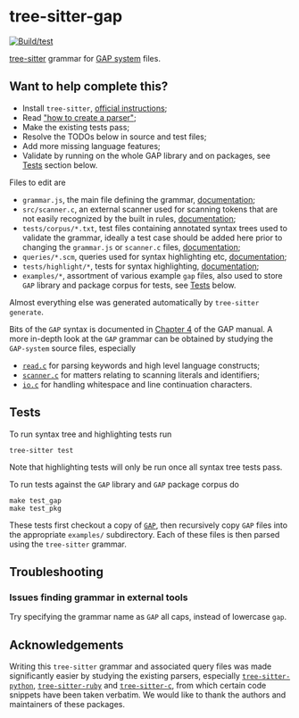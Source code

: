 tree-sitter-gap
===============

[![Build/test](https://github.com/reiniscirpons/tree-sitter-gap/actions/workflows/ci.yml/badge.svg)](https://github.com/reiniscirpons/tree-sitter-gap/actions/workflows/ci.yml)

[tree-sitter](https://github.com/tree-sitter/tree-sitter) grammar for [GAP system](https://www.gap-system.org/) files.

## Want to help complete this?

- Install `tree-sitter`, [official instructions](https://tree-sitter.github.io/tree-sitter/creating-parsers#installation);
- Read ["how to create a parser"](https://tree-sitter.github.io/tree-sitter/creating-parsers);
- Make the existing tests pass;
- Resolve the TODOs below in source and test files;
- Add more missing language features;
- Validate by running on the whole GAP library and on packages, see [Tests](#tests) section below.

Files to edit are
  - `grammar.js`, the main file defining the grammar, [documentation](https://tree-sitter.github.io/tree-sitter/creating-parsers#the-grammar-dsl);
  - `src/scanner.c`, an external scanner used for scanning tokens that are not
    easily recognized by the built in rules, [documentation](https://tree-sitter.github.io/tree-sitter/creating-parsers#external-scanners);
  - `tests/corpus/*.txt`, test files containing annotated syntax trees used to
    validate the grammar, ideally a test case should be added here prior to
    changing the `grammar.js` or `scanner.c` files, [documentation](https://tree-sitter.github.io/tree-sitter/creating-parsers#command-test);
  - `queries/*.scm`, queries used for syntax highlighting etc, [documentation](https://tree-sitter.github.io/tree-sitter/syntax-highlighting#queries);
  - `tests/highlight/*`, tests for syntax highlighting, [documentation](https://tree-sitter.github.io/tree-sitter/syntax-highlighting#unit-testing);
  - `examples/*`, assortment of various example `gap` files, also used to store `GAP` library and package corpus for tests, see [Tests](#tests) below.

Almost everything else was generated automatically by `tree-sitter generate`.

Bits of the `GAP` syntax is documented in [Chapter 4](https://docs.gap-system.org/doc/ref/chap4_mj.html) of the GAP manual.
A more in-depth look at the `GAP` grammar can be obtained by studying the `GAP-system` source files, especially
  - [`read.c`](https://github.com/gap-system/gap/blob/master/src/read.c) for parsing keywords and high level language constructs;
  - [`scanner.c`](https://github.com/gap-system/gap/blob/master/src/scanner.c) for matters relating to scanning literals and identifiers;
  - [`io.c`](https://github.com/gap-system/gap/blob/master/src/io.c) for handling whitespace and line continuation characters.

## Tests

To run syntax tree and highlighting tests run
```
tree-sitter test
```
Note that highlighting tests will only be run once all syntax tree tests pass.

To run tests against the `GAP` library and `GAP` package corpus do
```
make test_gap
make test_pkg
```
These tests first checkout a copy of [`GAP`](https://github.com/gap-system/gap), then recursively copy
`GAP` files into the appropriate `examples/` subdirectory. Each of these files is then parsed using the
`tree-sitter` grammar.

## Troubleshooting

### Issues finding grammar in external tools

Try specifying the grammar name as `GAP` all caps, instead of lowercase `gap`. 

## Acknowledgements

Writing this `tree-sitter` grammar and associated query files was made significantly easier by studying the 
existing parsers, especially [`tree-sitter-python`](https://github.com/tree-sitter/tree-sitter-python),
[`tree-sitter-ruby`](https://github.com/tree-sitter/tree-sitter-ruby)
and [`tree-sitter-c`](https://github.com/tree-sitter/tree-sitter-c), from which
certain code snippets have been taken verbatim. We would like to thank the authors and maintainers
of these packages.
